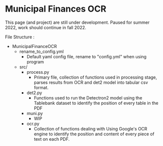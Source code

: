 # Municipal Finances OCR

This page (and project) are still under development. Paused for summer 2022, work should continue in fall 2022.  

File Structure : 

+ MunicipalFinanceOCR
	+  rename_to_config.yml
		- Default yaml config file, rename to "config.yml" when using program 
	+  src/ 
		+ process.py
			- Primary file, collection of functions used in processing stage, parses results from OCR and det2 model into tabular csv format.
		+ det2.py
			- Functions used to run the Detectron2 model using the Tablebank dataset to identify the position of every table in the PDF
		+ muni.py 
			- WIP
		+ ocr.py 
			- Collection of functions dealing with Using Google's OCR engine to identify the position and content of every piece of text on each PDF. 

	 

